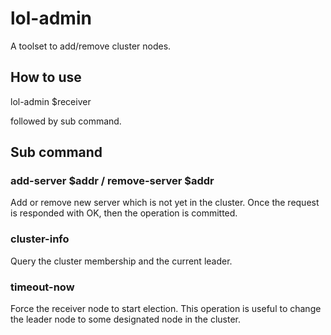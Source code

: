 # lol-admin

A toolset to add/remove cluster nodes.

## How to use

lol-admin $receiver

followed by sub command.

## Sub command

### add-server $addr / remove-server $addr

Add or remove new server which is not yet in the cluster.
Once the request is responded with OK, then the operation is committed.

### cluster-info

Query the cluster membership and the current leader.

### timeout-now

Force the receiver node to start election. This operation is useful to change the leader node to some designated node in the cluster.